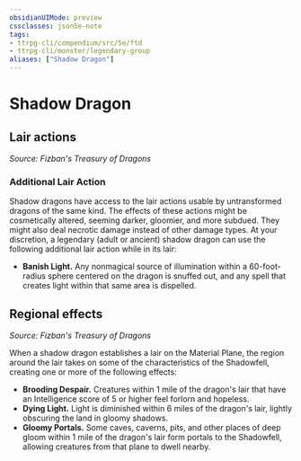 ```yaml
---
obsidianUIMode: preview
cssclasses: json5e-note
tags:
- ttrpg-cli/compendium/src/5e/ftd
- ttrpg-cli/monster/legendary-group
aliases: ["Shadow Dragon"]
---
```

# Shadow Dragon

## Lair actions
_Source: Fizban's Treasury of Dragons_

### Additional Lair Action

Shadow dragons have access to the lair actions usable by untransformed dragons of the same kind. The effects of these actions might be cosmetically altered, seeming darker, gloomier, and more subdued. They might also deal necrotic damage instead of other damage types. At your discretion, a legendary (adult or ancient) shadow dragon can use the following additional lair action while in its lair:

- **Banish Light.** Any nonmagical source of illumination within a 60-foot-radius sphere centered on the dragon is snuffed out, and any spell that creates light within that same area is dispelled.  

## Regional effects
_Source: Fizban's Treasury of Dragons_

When a shadow dragon establishes a lair on the Material Plane, the region around the lair takes on some of the characteristics of the Shadowfell, creating one or more of the following effects:

- **Brooding Despair.** Creatures within 1 mile of the dragon's lair that have an Intelligence score of 5 or higher feel forlorn and hopeless.  
- **Dying Light.** Light is diminished within 6 miles of the dragon's lair, lightly obscuring the land in gloomy shadows.  
- **Gloomy Portals.** Some caves, caverns, pits, and other places of deep gloom within 1 mile of the dragon's lair form portals to the Shadowfell, allowing creatures from that plane to dwell nearby.